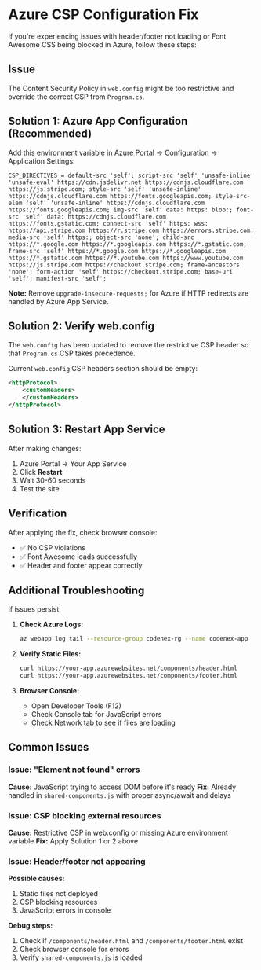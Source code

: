# Azure CSP Configuration Fix

If you're experiencing issues with header/footer not loading or Font Awesome CSS being blocked in Azure, follow these steps:

## Issue
The Content Security Policy in `web.config` might be too restrictive and override the correct CSP from `Program.cs`.

## Solution 1: Azure App Configuration (Recommended)

Add this environment variable in Azure Portal → Configuration → Application Settings:

```
CSP_DIRECTIVES = default-src 'self'; script-src 'self' 'unsafe-inline' 'unsafe-eval' https://cdn.jsdelivr.net https://cdnjs.cloudflare.com https://js.stripe.com; style-src 'self' 'unsafe-inline' https://cdnjs.cloudflare.com https://fonts.googleapis.com; style-src-elem 'self' 'unsafe-inline' https://cdnjs.cloudflare.com https://fonts.googleapis.com; img-src 'self' data: https: blob:; font-src 'self' data: https://cdnjs.cloudflare.com https://fonts.gstatic.com; connect-src 'self' https: wss: https://api.stripe.com https://r.stripe.com https://errors.stripe.com; media-src 'self' https:; object-src 'none'; child-src https://*.google.com https://*.googleapis.com https://*.gstatic.com; frame-src 'self' https://*.google.com https://*.googleapis.com https://*.gstatic.com https://*.youtube.com https://www.youtube.com https://js.stripe.com https://checkout.stripe.com; frame-ancestors 'none'; form-action 'self' https://checkout.stripe.com; base-uri 'self'; manifest-src 'self';
```

**Note:** Remove `upgrade-insecure-requests;` for Azure if HTTP redirects are handled by Azure App Service.

## Solution 2: Verify web.config

The `web.config` has been updated to remove the restrictive CSP header so that `Program.cs` CSP takes precedence.

Current `web.config` CSP headers section should be empty:
```xml
<httpProtocol>
    <customHeaders>
    </customHeaders>
</httpProtocol>
```

## Solution 3: Restart App Service

After making changes:
1. Azure Portal → Your App Service
2. Click **Restart**
3. Wait 30-60 seconds
4. Test the site

## Verification

After applying the fix, check browser console:
- ✅ No CSP violations
- ✅ Font Awesome loads successfully
- ✅ Header and footer appear correctly

## Additional Troubleshooting

If issues persist:

1. **Check Azure Logs:**
   ```bash
   az webapp log tail --resource-group codenex-rg --name codenex-app
   ```

2. **Verify Static Files:**
   ```bash
   curl https://your-app.azurewebsites.net/components/header.html
   curl https://your-app.azurewebsites.net/components/footer.html
   ```

3. **Browser Console:**
   - Open Developer Tools (F12)
   - Check Console tab for JavaScript errors
   - Check Network tab to see if files are loading

## Common Issues

### Issue: "Element not found" errors
**Cause:** JavaScript trying to access DOM before it's ready
**Fix:** Already handled in `shared-components.js` with proper async/await and delays

### Issue: CSP blocking external resources
**Cause:** Restrictive CSP in web.config or missing Azure environment variable
**Fix:** Apply Solution 1 or 2 above

### Issue: Header/footer not appearing
**Possible causes:**
1. Static files not deployed
2. CSP blocking resources
3. JavaScript errors in console

**Debug steps:**
1. Check if `/components/header.html` and `/components/footer.html` exist
2. Check browser console for errors
3. Verify `shared-components.js` is loaded
